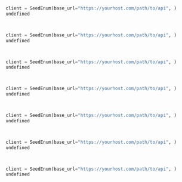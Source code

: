 ```python


client = SeedEnum(base_url="https://yourhost.com/path/to/api", )        
undefined

```


```python


client = SeedEnum(base_url="https://yourhost.com/path/to/api", )        
undefined

```


```python


client = SeedEnum(base_url="https://yourhost.com/path/to/api", )        
undefined

```


```python


client = SeedEnum(base_url="https://yourhost.com/path/to/api", )        
undefined

```


```python


client = SeedEnum(base_url="https://yourhost.com/path/to/api", )        
undefined

```


```python


client = SeedEnum(base_url="https://yourhost.com/path/to/api", )        
undefined

```


```python


client = SeedEnum(base_url="https://yourhost.com/path/to/api", )        
undefined

```


